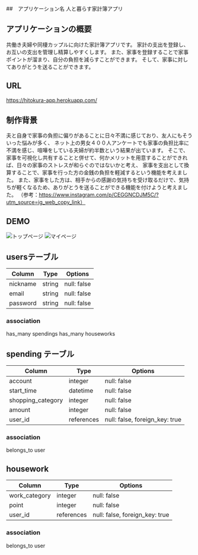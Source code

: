 ##　アプリケーション名
人と暮らす家計簿アプリ

## アプリケーションの概要
共働き夫婦や同棲カップルに向けた家計簿アプリです。
家計の支出を登録し、お互いの支出を管理し精算しやすくします。
また、家事を登録することで家事ポイントが溜まり、自分の負担を減らすことができます。
そして、家事に対してありがとうを送ることができます。

## URL
https://hitokura-app.herokuapp.com/

## 制作背景
夫と自身で家事の負担に偏りがあることに日々不満に感じており、友人にもそういった悩みが多く、
ネット上の男女４００人アンケートでも家事の負担比率に不満を感じ、喧嘩をしている夫婦が約半数という結果が出ています。
そこで、家事を可視化し共有することと併せて、何かメリットを用意することができれば、日々の家事のストレスが和らぐのではないかと考え、
家事を支出として換算することで、家事を行った方の金銭の負担を軽減するという機能を考えました。
また、家事をした方は、相手からの感謝の気持ちを受け取るだけで、気持ちが軽くなるため、ありがとうを送ることができる機能を付けようと考えました。
（参考：https://www.instagram.com/p/CEGGNCDJM5C/?utm_source=ig_web_copy_link）

## DEMO
![トップページ](https://gyazo.com/95d8165c59edb979ae6bf7938878dd34)
![マイページ](https://gyazo.com/ef2fa1ff1c7f42da98d989d456975b55)



## usersテーブル

| Column   | Type       | Options                |
| -------- | ---------- | ---------------------- |
| nickname | string     | null: false            |
| email    | string     | null: false            |
| password | string     | null: false            |

### association
has_many spendings
has_many houseworks

## spending テーブル

| Column            | Type       | Options                        |
| ----------------- | ---------- | ------------------------------ |
| account           | integer    | null: false                    |
| start_time        | datetime   | null: false                    |
| shopping_category | integer    | null: false                    |
| amount            | integer    | null: false                    |
| user_id           | references | null: false, foreign_key: true |

### association
belongs_to user

## housework

| Column            | Type       | Options                        |
| ----------------- | ---------- | ------------------------------ |
| work_category     | integer    | null: false                    |
| point             | integer    | null: false                    |
| user_id           | references | null: false, foreign_key: true |

### association
belongs_to user
